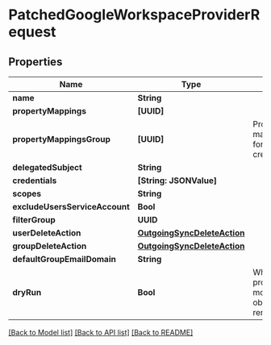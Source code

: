 # PatchedGoogleWorkspaceProviderRequest

## Properties
Name | Type | Description | Notes
------------ | ------------- | ------------- | -------------
**name** | **String** |  | [optional] 
**propertyMappings** | **[UUID]** |  | [optional] 
**propertyMappingsGroup** | **[UUID]** | Property mappings used for group creation/updating. | [optional] 
**delegatedSubject** | **String** |  | [optional] 
**credentials** | **[String: JSONValue]** |  | [optional] 
**scopes** | **String** |  | [optional] 
**excludeUsersServiceAccount** | **Bool** |  | [optional] 
**filterGroup** | **UUID** |  | [optional] 
**userDeleteAction** | [**OutgoingSyncDeleteAction**](OutgoingSyncDeleteAction.md) |  | [optional] 
**groupDeleteAction** | [**OutgoingSyncDeleteAction**](OutgoingSyncDeleteAction.md) |  | [optional] 
**defaultGroupEmailDomain** | **String** |  | [optional] 
**dryRun** | **Bool** | When enabled, provider will not modify or create objects in the remote system. | [optional] 

[[Back to Model list]](../README.md#documentation-for-models) [[Back to API list]](../README.md#documentation-for-api-endpoints) [[Back to README]](../README.md)


